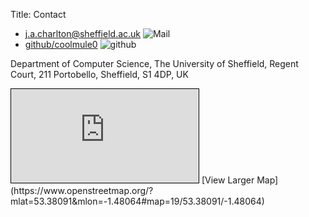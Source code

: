Title: Contact


- [j.a.charlton@sheffield.ac.uk](mailto:j.a.charlton@sheffield.ac.uk) ![Mail]({attach}/images/mail.png)
- [github/coolmule0](https://github.com/coolmule0) ![github]({attach}/images/github.png)


Department of Computer Science,
The University of Sheffield,
Regent Court,
211 Portobello,
Sheffield,
S1 4DP, 
UK


<iframe scrolling="no" marginheight="0" marginwidth="0" src="https://www.openstreetmap.org/export/embed.html?bbox=-1.483181118965149%2C53.37988060246173%2C-1.478090286254883%2C53.38193169636577&amp;layer=mapnik&amp;marker=53.380906161763626%2C-1.4806357026100159" style="border: 1px solid black"></iframe>
[View Larger Map](https://www.openstreetmap.org/?mlat=53.38091&amp;mlon=-1.48064#map=19/53.38091/-1.48064)
